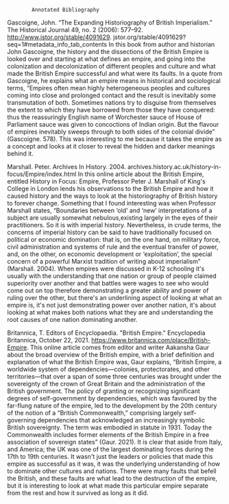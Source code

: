 			Annotated Bibliography
      
Gascoigne, John. “The Expanding Historiography of British Imperialism.” The Historical Journal 49, no. 2 (2006): 577–92. http://www.jstor.org/stable/4091629. jstor.org/stable/4091629?seq=1#metadata_info_tab_contents
In this book from author and historian John Gascoigne, the history and the dissections of the British Empire is looked over and starting at what defines an empire, and going into the colonization and decolonization of different peoples and culture and what made the British Empire successful and what were its faults.
In a quote from Gascoigne, he explains what an empire means in  historical and sociological terms, “Empires often mean highly heterogeneous peoples and cultures coming into close and prolonged contact and the result is inevitably some transmutation of both. 
Sometimes nations try to disguise from themselves the extent to which they have borrowed from those they have conquered: thus the reassuringly English name of Worchester sauce of House of Parliament sauce was given to concoctions of Indian origin. 
But the flavour of empires inevitably sweeps through to both sides of the colonial divide” (Gascoigne. 578). This was interesting to me because it takes the empire as a concept and looks at it closer to reveal the hidden and darker meanings behind it. 

Marshall. Peter. Archives In History. 2004. archives.history.ac.uk/history-in-focus/Empire/index.html
In this online article about the British Empire, entitled History in Focus: Empire, Professor Peter J. Marshall of King's College in London lends his observations to the British Empire and how it caused history and the ways to look at the historiography of British history to forever change.
Something that I found interesting was when Professor Marshall states, “Boundaries between ‘old’ and ‘new’ interpretations of a subject are usually somewhat nebulous,existing largely in the eyes of their practitioners. 
So it is with imperial history. Nevertheless, in crude terms, the concerns of imperial history can be said to have traditionally focused on political or economic domination: that is, on the one hand, on military force, civil administration and systems of rule and the eventual transfer of power, and, on the other, on economic development or ‘exploitation’, the special concern of a powerful Marxist tradition of writing about imperialism” (Marshall. 2004).
When empires were discussed in K-12 schooling it's usually with the understanding that one nation or group of people claimed superiority over another and that battles were wages to see who would come out on top therefore demonstrating a greater ability and power of ruling over the other, but there's an underlining aspect of looking at what an empire is, it's not just demonstrating power over another nation, it's about looking at what makes both nations what they are and understanding the root causes of one nation dominating another. 

Britannica, T. Editors of Encyclopaedia. "British Empire." Encyclopedia Britannica, October 22, 2021. https://www.britannica.com/place/British-Empire.
This online article comes from editor and writer Aakansha Gaur about the broad overview of the British empire, with a brief definition and explanation of what the British Empire was, Gaur explains, “British Empire, a worldwide system of dependencies—colonies, protectorates, and other territories—that over a span of some three centuries was brought under the sovereignty of the crown of Great Britain and the administration of the British government. 
The policy of granting or recognizing significant degrees of self-government by dependencies, which was favoured by the far-flung nature of the empire, led to the development by the 20th century of the notion of a “British Commonwealth,” comprising largely self-governing dependencies that acknowledged an increasingly symbolic British sovereignty. 
The term was embodied in statute in 1931. Today the Commonwealth includes former elements of the British Empire in a free association of sovereign states” (Gaur. 2021). 
It is clear that aside from Italy, and America; the UK was one of the largest dominating forces during the 17th to 19th centuries. 
It wasn't just the leaders or policies that made this empire as successful as it was, it was the underlying understanding of how to dominate other cultures and nations.
There were many faults that befell the British, and these faults are what lead to the destruction of the empire, but it is interesting to look at what made this particular empire separate from the rest and how it survived as long as it did.
